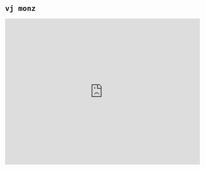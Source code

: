 # `vj monz`

<iframe src="https://player.vimeo.com/video/401996762" width="640" height="480" frameborder="0" allow="autoplay; fullscreen; picture-in-picture" allowfullscreen></iframe>
